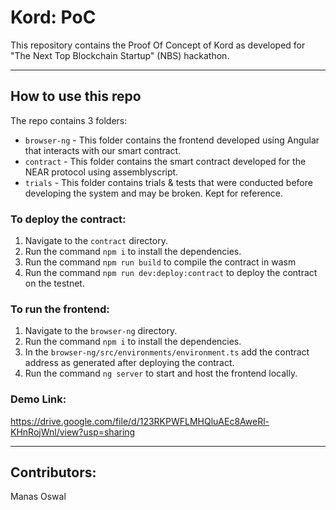 # Kord: PoC
This repository contains the Proof Of Concept of Kord as developed for "The Next Top Blockchain Startup" (NBS) hackathon.

------

## How to use this repo

The repo contains 3 folders:

- `browser-ng` - This folder contains the frontend developed using Angular that interacts with our smart contract.
- `contract` - This folder contains the smart contract developed for the NEAR protocol using assemblyscript.
- `trials` - This folder contains trials & tests that were conducted before developing the system and may be broken. Kept for reference.

### To deploy the contract:

1. Navigate to the `contract` directory.
2. Run the command `npm i` to install the dependencies.
3. Run the command `npm run build` to compile the contract in wasm
4. Run the command `npm run dev:deploy:contract` to deploy the contract on the testnet.

### To run the frontend:

1. Navigate to the `browser-ng` directory.
2. Run the command `npm i` to install the dependencies.
3. In the `browser-ng/src/environments/environment.ts` add the contract address as generated after deploying the contract.
4. Run the command `ng server` to start and host the frontend locally.

### Demo Link:

https://drive.google.com/file/d/123RKPWFLMHQluAEc8AweRl-KHnRojWnl/view?usp=sharing

------

## Contributors:

Manas Oswal


